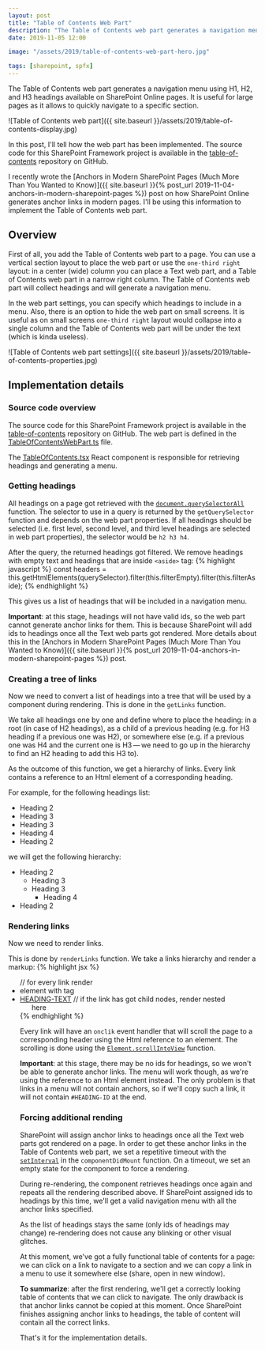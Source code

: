 ```yaml
---
layout: post
title: "Table of Contents Web Part"
description: "The Table of Contents web part generates a navigation menu using H1, H2, and H3 headings available on a page. It is useful for large pages as it allows to quickly navigate to a specific section."
date: 2019-11-05 12:00

image: "/assets/2019/table-of-contents-web-part-hero.jpg"

tags: [sharepoint, spfx]
---
```


The Table of Contents web part generates a navigation menu using H1, H2, and H3 headings available on SharePoint Online pages. It is useful for large pages as it allows to quickly navigate to a specific section.

![Table of Contents web part]({{ site.baseurl }}/assets/2019/table-of-contents-display.jpg)

In this post, I'll tell how the web part has been implemented. The source code for this SharePoint Framework project is available in the [table-of-contents](https://github.com/dmitryrogozhny/sharepoint-lab/tree/master/table-of-contents) repository on GitHub.

I recently wrote the [Anchors in Modern SharePoint Pages (Much More Than You Wanted to Know)]({{ site.baseurl }}{% post_url 2019-11-04-anchors-in-modern-sharepoint-pages %}) post on how SharePoint Online generates anchor links in modern pages. I'll be using this information to implement the Table of Contents web part.

## Overview
First of all, you add the Table of Contents web part to a page. You can use a vertical section layout to place the web part or use the `one-third right` layout: in a center (wide) column you can place a Text web part, and a Table of Contents web part in a narrow right column. The Table of Contents web part will collect headings and will generate a navigation menu.

In the web part settings, you can specify which headings to include in a menu. Also, there is an option to hide the web part on small screens. It is useful as on small screens `one-third right` layout would collapse into a single column and the Table of Contents web part will be under the text (which is kinda useless).

![Table of Contents web part settings]({{ site.baseurl }}/assets/2019/table-of-contents-properties.jpg)

## Implementation details

### Source code overview

The source code for this SharePoint Framework project is available in the [table-of-contents](https://github.com/dmitryrogozhny/sharepoint-lab/tree/master/table-of-contents) repository on GitHub. The web part is defined in the [TableOfContentsWebPart.ts](https://github.com/dmitryrogozhny/sharepoint-lab/blob/master/table-of-contents/src/webparts/tableOfContents/TableOfContentsWebPart.ts) file.

The [TableOfContents.tsx](https://github.com/dmitryrogozhny/sharepoint-lab/blob/master/table-of-contents/src/webparts/tableOfContents/components/TableOfContents.tsx) React component is responsible for retrieving headings and generating a menu.

### Getting headings

All headings on a page got retrieved with the [`document.querySelectorAll`](https://developer.mozilla.org/en-US/docs/Web/API/Document/querySelectorAll) function. The selector to use in a query is returned by the `getQuerySelector` function and depends on the web part properties. If all headings should be selected (i.e. first level, second level, and third level headings are selected in web part properties), the selector would be `h2 h3 h4`.

After the query, the returned headings got filtered. We remove headings with empty text and headings that are inside `<aside>` tag:
{% highlight javascript %}
const headers = this.getHtmlElements(querySelector).filter(this.filterEmpty).filter(this.filterAside);
{% endhighlight %}

This gives us a list of headings that will be included in a navigation menu.

**Important**: at this stage, headings will not have valid ids, so the web part cannot generate anchor links for them. This is because SharePoint will add ids to headings once all the Text web parts got rendered. More details about this in the [Anchors in Modern SharePoint Pages (Much More Than You Wanted to Know)]({{ site.baseurl }}{% post_url 2019-11-04-anchors-in-modern-sharepoint-pages %}) post.

### Creating a tree of links
Now we need to convert a list of headings into a tree that will be used by a component during rendering. This is done in the `getLinks` function.

We take all headings one by one and define where to place the heading: in a root (in case of H2 headings), as a child of a previous heading (e.g. for H3 heading if a previous one was H2), or somewhere else (e.g. if a previous one was H4 and the current one is H3&thinsp;&mdash;&thinsp;we need to go up in the hierarchy to find an H2 heading to add this H3 to).

As the outcome of this function, we get a hierarchy of links. Every link contains a reference to an Html element of a corresponding heading.

For example, for the following headings list:
- Heading 2
- Heading 3
- Heading 3
- Heading 4
- Heading 2

we will get the following hierarchy:
- Heading 2
    - Heading 3
    - Heading 3
        - Heading 4
- Heading 2

### Rendering links

Now we need to render links.

This is done by `renderLinks` function. We take a links hierarchy and render a markup:
{% highlight jsx %}
<ul>
  // for every link render <li> element with <a> tag
  <li>
    <a onclick={this.scrollToHeader(link.element)} href='#HEADING-ID'>HEADING-TEXT</a>
    // if the link has got child nodes, render nested <ul> here
  </li>
</ul>
{% endhighlight %}

Every link will have an `onclik` event handler that will scroll the page to a corresponding header using the Html reference to an element. The scrolling is done using the [`Element.scrollIntoView`](https://developer.mozilla.org/en-US/docs/Web/API/Element/scrollIntoView) function.

**Important**: at this stage, there may be no ids for headings, so we won't be able to generate anchor links. The menu will work though, as we're using the reference to an Html element instead. The only problem is that links in a menu will not contain anchors, so if we'll copy such a link, it will not contain `#HEADING-ID` at the end.

### Forcing additional rending

SharePoint will assign anchor links to headings once all the Text web parts got rendered on a page. In order to get these anchor links in the Table of Contents web part, we set a repetitive timeout with the [`setInterval`](https://developer.mozilla.org/en-US/docs/Web/API/WindowOrWorkerGlobalScope/setInterval) in the `componentDidMount` function. On a timeout, we set an empty state for the component to force a rendering.

During re-rendering, the component retrieves headings once again and repeats all the rendering described above. If SharePoint assigned ids to headings by this time, we'll get a valid navigation menu with all the anchor links specified.

As the list of headings stays the same (only ids of headings may change) re-rendering does not cause any blinking or other visual glitches.

At this moment, we've got a fully functional table of contents for a page: we can click on a link to navigate to a section and we can copy a link in a menu to use it somewhere else (share, open in new window).

**To summarize**: after the first rendering, we'll get a correctly looking table of contents that we can click to navigate. The only drawback is that anchor links cannot be copied at this moment. Once SharePoint finishes assigning anchor links to headings, the table of content will contain all the correct links.

That's it for the implementation details.
